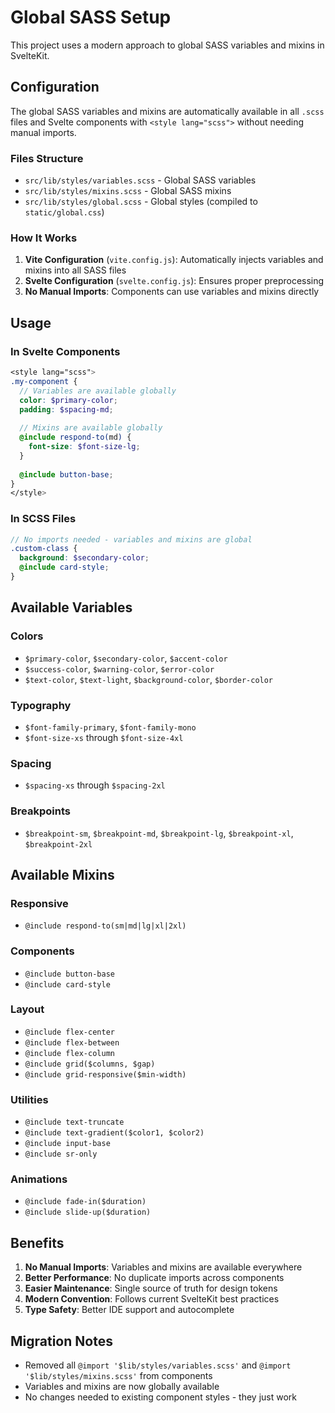 # Global SASS Setup

This project uses a modern approach to global SASS variables and mixins in SvelteKit.

## Configuration

The global SASS variables and mixins are automatically available in all `.scss` files and Svelte components with `<style lang="scss">` without needing manual imports.

### Files Structure

- `src/lib/styles/variables.scss` - Global SASS variables
- `src/lib/styles/mixins.scss` - Global SASS mixins  
- `src/lib/styles/global.scss` - Global styles (compiled to `static/global.css`)

### How It Works

1. **Vite Configuration** (`vite.config.js`): Automatically injects variables and mixins into all SASS files
2. **Svelte Configuration** (`svelte.config.js`): Ensures proper preprocessing
3. **No Manual Imports**: Components can use variables and mixins directly

## Usage

### In Svelte Components

```scss
<style lang="scss">
.my-component {
  // Variables are available globally
  color: $primary-color;
  padding: $spacing-md;
  
  // Mixins are available globally
  @include respond-to(md) {
    font-size: $font-size-lg;
  }
  
  @include button-base;
}
</style>
```

### In SCSS Files

```scss
// No imports needed - variables and mixins are global
.custom-class {
  background: $secondary-color;
  @include card-style;
}
```

## Available Variables

### Colors
- `$primary-color`, `$secondary-color`, `$accent-color`
- `$success-color`, `$warning-color`, `$error-color`
- `$text-color`, `$text-light`, `$background-color`, `$border-color`

### Typography
- `$font-family-primary`, `$font-family-mono`
- `$font-size-xs` through `$font-size-4xl`

### Spacing
- `$spacing-xs` through `$spacing-2xl`

### Breakpoints
- `$breakpoint-sm`, `$breakpoint-md`, `$breakpoint-lg`, `$breakpoint-xl`, `$breakpoint-2xl`

## Available Mixins

### Responsive
- `@include respond-to(sm|md|lg|xl|2xl)`

### Components
- `@include button-base`
- `@include card-style`

### Layout
- `@include flex-center`
- `@include flex-between`
- `@include flex-column`
- `@include grid($columns, $gap)`
- `@include grid-responsive($min-width)`

### Utilities
- `@include text-truncate`
- `@include text-gradient($color1, $color2)`
- `@include input-base`
- `@include sr-only`

### Animations
- `@include fade-in($duration)`
- `@include slide-up($duration)`

## Benefits

1. **No Manual Imports**: Variables and mixins are available everywhere
2. **Better Performance**: No duplicate imports across components
3. **Easier Maintenance**: Single source of truth for design tokens
4. **Modern Convention**: Follows current SvelteKit best practices
5. **Type Safety**: Better IDE support and autocomplete

## Migration Notes

- Removed all `@import '$lib/styles/variables.scss'` and `@import '$lib/styles/mixins.scss'` from components
- Variables and mixins are now globally available
- No changes needed to existing component styles - they just work 